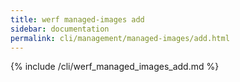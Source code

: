 ```yaml
---
title: werf managed-images add
sidebar: documentation
permalink: cli/management/managed-images/add.html
---
```


{% include /cli/werf_managed_images_add.md %}

